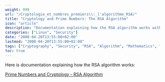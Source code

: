```yaml
---
weight: 999
url: "/Cryptologie_et_nombres_premiers\\:_l'algorithme_RSA/"
title: "Cryptology and Prime Numbers: The RSA Algorithm"
icon: "article"
description: "Documentation explaining how the RSA algorithm works with prime numbers in cryptology."
categories: ["Linux", "Security"]
date: "2008-04-20T13:55:00+02:00"
lastmod: "2008-04-20T13:55:00+02:00"
tags: ["Cryptography", "Security", "RSA", "Algorithm", "Mathematics", "Prime Numbers", "Encryption"]
toc: true
---
```


Here is documentation explaining how the RSA algorithm works:

[Prime Numbers and Cryptology - RSA Algorithm](/pdf/nombres_premiers_et_cryptologie_-_algorithme_rsa.pdf)